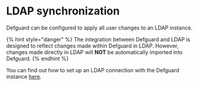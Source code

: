 # LDAP synchronization

Defguard can be configured to apply all user changes to an LDAP instance.

{% hint style="danger" %}
The integration between Defguard and LDAP is designed to reflect changes made within Defguard in LDAP. However, changes made directly in LDAP will **NOT** be automatically imported into Defguard.
{% endhint %}

You can find out how to set up an LDAP connection with the Defguard instance [here](configuration.md).
